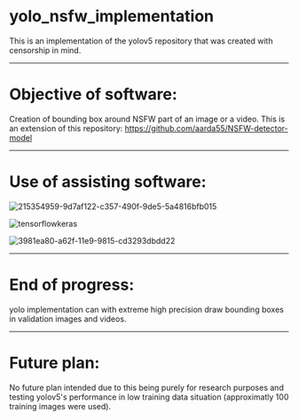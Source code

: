 # yolo_nsfw_implementation
This is an implementation of the yolov5 repository that was created with censorship in mind.

--------------------------------------------------------------------------------------

# Objective of software:

Creation of bounding box around NSFW part of an image or a video. This is an extension of this repository: https://github.com/aarda55/NSFW-detector-model

--------------------------------------------------------------------------------------

# Use of assisting software:

![215354959-9d7af122-c357-490f-9de5-5a4816bfb015](https://github.com/aarda55/yolov5_nsfw_implementation/assets/79632956/7c67b144-b064-4cb7-82df-19040a2b4060)

![tensorflowkeras](https://github.com/aarda55/yolov5_nsfw_implementation/assets/79632956/8d20ebb2-69b7-4268-8b98-f48fb8057f7f)

![3981ea80-a62f-11e9-9815-cd3293dbdd22](https://github.com/aarda55/yolov5_nsfw_implementation/assets/79632956/eb85a7ea-5dda-4361-8043-4c602f92a2bd)

--------------------------------------------------------------------------------------

# End of progress:

yolo implementation can with extreme high precision draw bounding boxes in validation images and videos.

--------------------------------------------------------------------------------------

# Future plan:

No future plan intended due to this being purely for research purposes and testing yolov5's performance in low training data situation (approximatly 100 training images were used).

